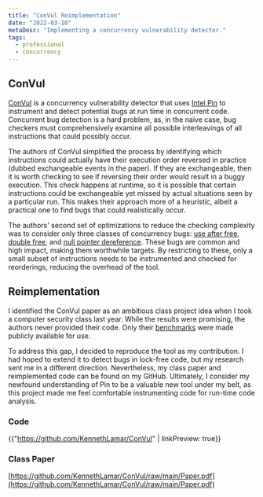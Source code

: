 ```yaml
---
title: "ConVul Reimplementation"
date: "2022-03-10"
metaDesc: "Implementing a concurrency vulnerability detector."
tags:
  - professional
  - concurrency
---
```


## ConVul

[ConVul](https://ieeexplore.ieee.org/abstract/document/8952233) is a concurrency vulnerability detector that uses [Intel Pin](http://www.intel.com/software/pintool) to instrument and detect potential bugs at run time in concurrent code. Concurrent bug detection is a hard problem, as, in the naïve case, bug checkers must comprehensively examine all possible interleavings of all instructions that could possibly occur. 

The authors of ConVul simplified the process by identifying which instructions could actually have their execution order reversed in practice (dubbed exchangeable events in the paper). If they are exchangeable, then it is worth checking to see if reversing their order would result in a buggy execution. This check happens at runtime, so it is possible that certain instructions could be exchangeable yet missed by actual situations seen by a particular run. This makes their approach more of a heuristic, albeit a practical one to find bugs that could realistically occur. 

The authors' second set of optimizations to reduce the checking complexity was to consider only three classes of concurrency bugs: [use after free](https://cwe.mitre.org/data/definitions/416.html), [double free](https://cwe.mitre.org/data/definitions/415.html), and [null pointer dereference](https://cwe.mitre.org/data/definitions/476.html). These bugs are common and high impact, making them worthwhile targets. By restricting to these, only a small subset of instructions needs to be instrumented and checked for reorderings, reducing the overhead of the tool. 

## Reimplementation

I identified the ConVul paper as an ambitious class project idea when I took a computer security class last year. While the results were promising, the authors never provided their code. Only their [benchmarks](https://github.com/mryancai/ConVul) were made publicly available for use. 

To address this gap, I decided to reproduce the tool as my contribution. I had hoped to extend it to detect bugs in lock-free code, but my research sent me in a different direction. Nevertheless, my class paper and reimplemented code can be found on my GitHub. Ultimately, I consider my newfound understanding of Pin to be a valuable new tool under my belt, as this project made me feel comfortable instrumenting code for run-time code analysis. 

### Code

{{"https://github.com/KennethLamar/ConVul" | linkPreview: true}}

### Class Paper

[https://github.com/KennethLamar/ConVul/raw/main/Paper.pdf](https://github.com/KennethLamar/ConVul/raw/main/Paper.pdf)